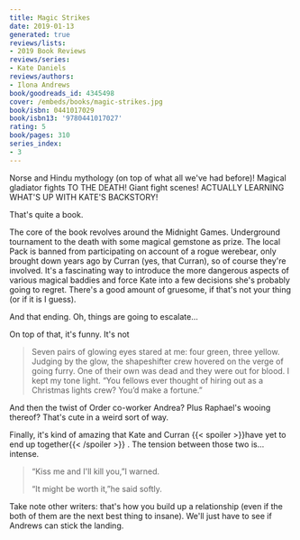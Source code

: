 ```yaml
---
title: Magic Strikes
date: 2019-01-13
generated: true
reviews/lists:
- 2019 Book Reviews
reviews/series:
- Kate Daniels
reviews/authors:
- Ilona Andrews
book/goodreads_id: 4345498
cover: /embeds/books/magic-strikes.jpg
book/isbn: 0441017029
book/isbn13: '9780441017027'
rating: 5
book/pages: 310
series_index:
- 3
---
```

Norse and Hindu mythology (on top of what all we've had before)! Magical gladiator fights TO THE DEATH! Giant fight scenes! ACTUALLY LEARNING WHAT'S UP WITH KATE'S BACKSTORY!  

That's quite a book.  

<!--more-->

The core of the book revolves around the Midnight Games. Underground tournament to the death with some magical gemstone as prize. The local Pack is banned from participating on account of a rogue werebear, only brought down years ago by Curran (yes, that Curran), so of course they're involved. It's a fascinating way to introduce the more dangerous aspects of various magical baddies and force Kate into a few decisions she's probably going to regret. There's a good amount of gruesome, if that's not your thing (or if it is I guess).  

And that ending. Oh, things are going to escalate...  

On top of that, it's funny. It's not  

> Seven pairs of glowing eyes stared at me: four green, three yellow. Judging by the glow, the shapeshifter crew hovered on the verge of going furry. One of their own was dead and they were out for blood. I kept my tone light. “You fellows ever thought of hiring out as a Christmas lights crew? You’d make a fortune.”

And then the twist of Order co-worker Andrea? Plus Raphael's wooing thereof? That's cute in a weird sort of way.  

Finally, it's kind of amazing that Kate and Curran  {{< spoiler >}}have yet to end up together{{< /spoiler >}}  . The tension between those two is... intense.  

>  “Kiss me and I'll kill you,”I warned.  
>
>  “It might be worth it,”he said softly.  

Take note other writers: that's how you build up a relationship (even if the both of them are the next best thing to insane). We'll just have to see if Andrews can stick the landing.